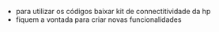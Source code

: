 - para utilizar os códigos baixar kit de connectitividade da hp
- fiquem a vontada para criar novas funcionalidades